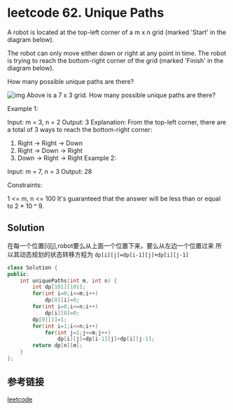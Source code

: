 # leetcode 62. Unique Paths

A robot is located at the top-left corner of a m x n grid (marked 'Start' in the diagram below).

The robot can only move either down or right at any point in time. The robot is trying to reach the bottom-right corner of the grid (marked 'Finish' in the diagram below).

How many possible unique paths are there?

![img](https://assets.leetcode.com/uploads/2018/10/22/robot_maze.png)
Above is a 7 x 3 grid. How many possible unique paths are there?

 
Example 1:

Input: m = 3, n = 2
Output: 3
Explanation:
From the top-left corner, there are a total of 3 ways to reach the bottom-right corner:

1. Right -> Right -> Down
2. Right -> Down -> Right
3. Down -> Right -> Right
Example 2:

Input: m = 7, n = 3
Output: 28

Constraints:

1 <= m, n <= 100
It's guaranteed that the answer will be less than or equal to 2 * 10 ^ 9.

## Solution

在每一个位置[i][j],robot要么从上面一个位置下来，要么从左边一个位置过来
所以其动态规划的状态转移方程为
`dp[i][j]=dp[i-1][j]+dp[i][j-1]`

```C++
class Solution {
public:
    int uniquePaths(int m, int n) {
        int dp[101][101];
        for(int i=0;i<=m;i++)
            dp[0][i]=0;
        for(int i=0;i<=n;i++)
            dp[i][0]=0;
        dp[0][1]=1;
        for(int i=1;i<=n;i++)
            for(int j=1;j<=m;j++)
                dp[i][j]=dp[i-1][j]+dp[i][j-1];
        return dp[n][m];
    }
};
```

## 参考链接

[leetcode](https://leetcode.com/problems/unique-paths/)
